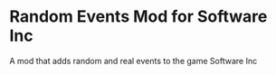 # Random Events Mod for Software Inc
 A mod that adds random and real events to the game Software Inc
